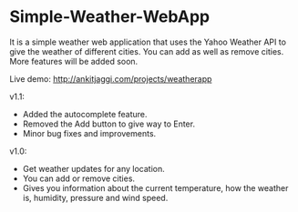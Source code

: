 Simple-Weather-WebApp
=====================

It is a simple weather web application that uses the Yahoo Weather API to give the weather of different cities. You can add as well as remove cities. More features will be added soon.

Live demo: http://ankitjaggi.com/projects/weatherapp


v1.1:

- Added the autocomplete feature.
- Removed the Add button to give way to Enter.
- Minor bug fixes and improvements.


v1.0:

- Get weather updates for any location.
- You can add or remove cities.
- Gives you information about the current temperature, how the weather is, humidity, pressure and wind speed.
